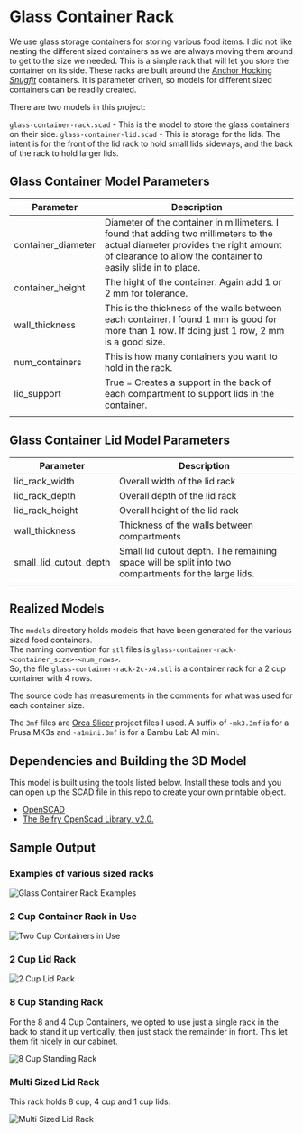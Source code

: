 # Glass Container Rack

We use glass storage containers for storing various food items. I did not like nesting the different
sized containers as we are always moving them around to get to the size we needed. This is a simple rack that will let
you store the container on its side. These racks are built around the [Anchor Hocking _Snugfit_](https://www.anchorhocking.com/snug-fit/)
containers. It is parameter driven, so models for different sized containers can be readily created.

There are two models in this project:

`glass-container-rack.scad` - This is the model to store the glass containers on their side.
`glass-container-lid.scad` - This is storage for the lids. The intent is for the front of the lid rack to hold small lids sideways, and the
back of the rack to hold larger lids.

## Glass Container Model Parameters

| Parameter          | Description                                                                                                                                                                                     |
| ------------------ | ----------------------------------------------------------------------------------------------------------------------------------------------------------------------------------------------- |
| container_diameter | Diameter of the container in millimeters. I found that adding two millimeters to the actual diameter provides the right amount of clearance to allow the container to easily slide in to place. |
| container_height   | The hight of the container. Again add 1 or 2 mm for tolerance.                                                                                                                                  |
| wall_thickness     | This is the thickness of the walls between each container. I found 1 mm is good for more than 1 row. If doing just 1 row, 2 mm is a good size.                                                  |
| num_containers     | This is how many containers you want to hold in the rack.                                                                                                                                       |
| lid_support        | True = Creates a support in the back of each compartment to support lids in the container.                                                                                                      |
|                    |                                                                                                                                                                                                 |

## Glass Container Lid Model Parameters

| Parameter              | Description                                                                                         |
| ---------------------- | --------------------------------------------------------------------------------------------------- |
| lid_rack_width         | Overall width of the lid rack                                                                       |
| lid_rack_depth         | Overall depth of the lid rack                                                                       |
| lid_rack_height        | Overall height of the lid rack                                                                      |
| wall_thickness         | Thickness of the walls between compartments                                                         |
| small_lid_cutout_depth | Small lid cutout depth. The remaining space will be split into two compartments for the large lids. |
|                        |                                                                                                     |

## Realized Models

The `models` directory holds models that have been generated for the various sized food containers.  
The naming convention for `stl` files is `glass-container-rack-<container_size>-<num_rows>`.  
So, the file `glass-container-rack-2c-x4.stl` is a container rack for a 2 cup container with 4 rows.

The source code has measurements in the comments for what was used for each container size.

The `3mf` files are [Orca Slicer](https://orcaslicer.com) project files I used. A suffix of `-mk3.3mf` is for a Prusa MK3s and `-a1mini.3mf` is for a Bambu Lab A1 mini.

## Dependencies and Building the 3D Model

This model is built using the tools listed below. Install these tools and you can open up the SCAD file in this repo to create your own printable object.

- [OpenSCAD](https://openscad.org)
- [The Belfry OpenScad Library, v2.0.](https://github.com/BelfrySCAD/BOSL2)

## Sample Output

### Examples of various sized racks

![Glass Container Rack Examples](images/glass-container-rack-examples.jpeg)

### 2 Cup Container Rack in Use

![Two Cup Containers in Use](images/2-cup-rack.jpeg)

### 2 Cup Lid Rack

![2 Cup Lid Rack](images/2-cup-lid-rack.jpeg)

### 8 Cup Standing Rack

For the 8 and 4 Cup Containers, we opted to use just a single rack
in the back to stand it up vertically, then just stack the remainder in front.
This let them fit nicely in our cabinet.

![8 Cup Standing Rack](images/8-cup-standing-rack.jpeg)

### Multi Sized Lid Rack

This rack holds 8 cup, 4 cup and 1 cup lids.

![Multi Sized Lid Rack](images/lid-rack-multi-size.jpeg)
